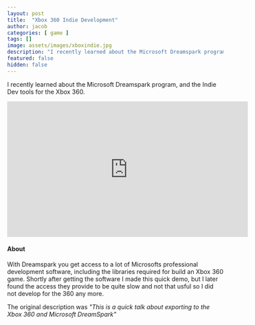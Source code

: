 ```yaml
---
layout: post
title:  "Xbox 360 Indie Development"
author: jacob
categories: [ game ]
tags: []
image: assets/images/xboxindie.jpg
description: "I recently learned about the Microsoft Dreamspark program, and the Indie Dev tools for the Xbox 360."
featured: false
hidden: false
---
```


I recently learned about the Microsoft Dreamspark program, and the Indie Dev tools for the Xbox 360.

<iframe width="560" height="315" src="https://www.youtube.com/embed/lurxyxEQ4do" frameborder="0" allow="accelerometer; autoplay; encrypted-media; gyroscope; picture-in-picture" allowfullscreen></iframe>

#### About
With Dreamspark you get access to a lot of Microsofts professional development software, including the libraries required for build an Xbox 360 game. Shortly after getting the software I made this quick demo, but I later found the access they provide to be quite slow and not that usful so I did not develop for the 360 any more.

The original description was *"This is a quick talk about exporting to the Xbox 360 and Microsoft DreamSpark"*